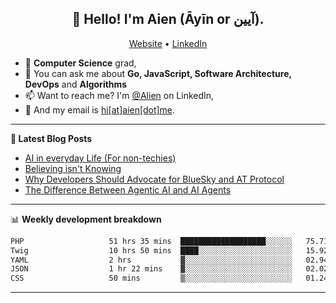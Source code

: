 <h2 align="center">👋 Hello! I'm Aien (Āyīn or آیین).</h2>
<p align="center">
  <a href="https://www.aien.me">Website</a> •
  <a href="https://www.linkedin.com/in/aiensaidi/">LinkedIn</a>
</p>


- 🌱 **Computer Science** grad,
- 💬 You can ask me about **Go, JavaScript, Software Architecture, DevOps** and **Algorithms**
- 📫 Want to reach me? I'm [@Alien](https://www.linkedin.com/in/aiensaidi/) on LinkedIn,
- 📧 And my email is [hi[at]aien[dot]me](mailto:hi@aien.me).

-------

**📝 Latest Blog Posts**

<!-- BLOG-POST-LIST:START -->
- [AI in everyday Life (For non-techies)](https://aien.me/ai-in-everyday-life-for-non-techies/)
- [Believing isn't Knowing](https://aien.me/believing-isnt-knowing/)
- [Why Developers Should Advocate for BlueSky and AT Protocol](https://aien.me/why-developers-should-advocate-for-bluesky-and-at-protocol/)
- [The Difference Between Agentic AI and AI Agents](https://aien.me/the-difference-between-agentic-ai-and-ai-agents/)
<!-- BLOG-POST-LIST:END -->

-------

📊 **Weekly development breakdown**
<!--START_SECTION:waka-->

```txt
PHP                   51 hrs 35 mins  ███████████████████░░░░░░   75.71 %
Twig                  10 hrs 50 mins  ████░░░░░░░░░░░░░░░░░░░░░   15.92 %
YAML                  2 hrs           ▓░░░░░░░░░░░░░░░░░░░░░░░░   02.94 %
JSON                  1 hr 22 mins    ▓░░░░░░░░░░░░░░░░░░░░░░░░   02.02 %
CSS                   50 mins         ▒░░░░░░░░░░░░░░░░░░░░░░░░   01.24 %
```

<!--END_SECTION:waka-->

-------
